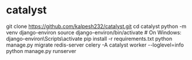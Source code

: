 # catalyst
git clone https://github.com/kalpesh232/catalyst.git
cd catalyst
python -m venv django-environ
source django-environ/bin/activate  # On Windows: django-environ\Scripts\activate
pip install -r requirements.txt
python manage.py migrate
redis-server
celery -A catalyst worker --loglevel=info
python manage.py runserver

